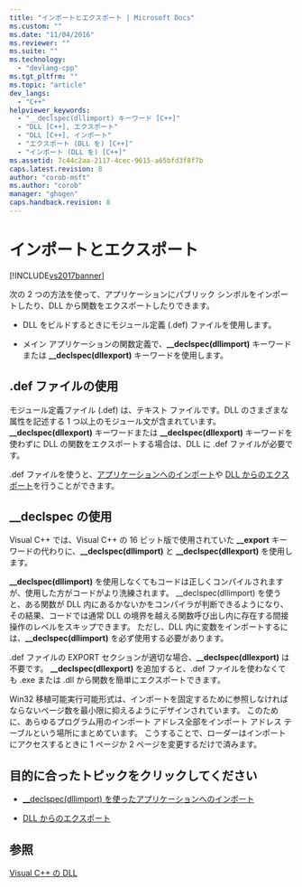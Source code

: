 ```yaml
---
title: "インポートとエクスポート | Microsoft Docs"
ms.custom: ""
ms.date: "11/04/2016"
ms.reviewer: ""
ms.suite: ""
ms.technology: 
  - "devlang-cpp"
ms.tgt_pltfrm: ""
ms.topic: "article"
dev_langs: 
  - "C++"
helpviewer_keywords: 
  - "__declspec(dllimport) キーワード [C++]"
  - "DLL [C++], エクスポート"
  - "DLL [C++], インポート"
  - "エクスポート (DLL を) [C++]"
  - "インポート (DLL を) [C++]"
ms.assetid: 7c44c2aa-2117-4cec-9615-a65bfd3f8f7b
caps.latest.revision: 8
author: "corob-msft"
ms.author: "corob"
manager: "ghogen"
caps.handback.revision: 8
---
```

# インポートとエクスポート
[!INCLUDE[vs2017banner](../assembler/inline/includes/vs2017banner.md)]

次の 2 つの方法を使って、アプリケーションにパブリック シンボルをインポートしたり、DLL から関数をエクスポートしたりできます。  
  
-   DLL をビルドするときにモジュール定義 \(.def\) ファイルを使用します。  
  
-   メイン アプリケーションの関数定義で、**\_\_declspec\(dllimport\)** キーワードまたは **\_\_declspec\(dllexport\)** キーワードを使用します。  
  
## .def ファイルの使用  
 モジュール定義ファイル \(.def\) は、テキスト ファイルです。DLL のさまざまな属性を記述する 1 つ以上のモジュール文が含まれています。  **\_\_declspec\(dllexport\)** キーワードまたは **\_\_declspec\(dllexport\)** キーワードを使わずに DLL の関数をエクスポートする場合は、DLL に .def ファイルが必要です。  
  
 .def ファイルを使うと、[アプリケーションへのインポート](../build/importing-using-def-files.md)や [DLL からのエクスポート](../build/exporting-from-a-dll-using-def-files.md)を行うことができます。  
  
## \_\_declspec の使用  
 Visual C\+\+ では、Visual C\+\+ の 16 ビット版で使用されていた **\_\_export** キーワードの代わりに、**\_\_declspec\(dllimport\)** と **\_\_declspec\(dllexport\)** を使用します。  
  
 **\_\_declspec\(dllimport\)** を使用しなくてもコードは正しくコンパイルされますが、使用した方がコードがより洗練されます。  \_\_declspec\(dllimport\) を使うと、ある関数が DLL 内にあるかないかをコンパイラが判断できるようになり、その結果、コードでは通常 DLL の境界を越える関数呼び出し内に存在する間接操作のレベルをスキップできます。  ただし、DLL 内に変数をインポートするには、**\_\_declspec\(dllimport\)** を必ず使用する必要があります。  
  
 .def ファイルの EXPORT セクションが適切な場合、**\_\_declspec\(dllexport\)** は不要です。  **\_\_declspec\(dllexport\)** を追加すると、.def ファイルを使わなくても .exe または .dll から関数を簡単にエクスポートできます。  
  
 Win32 移植可能実行可能形式は、インポートを固定するために参照しなければならないページ数を最小限に抑えるようにデザインされています。  このために、あらゆるプログラム用のインポート アドレス全部をインポート アドレス テーブルという場所にまとめています。  こうすることで、ローダーはインポートにアクセスするときに 1 ページか 2 ページを変更するだけで済みます。  
  
## 目的に合ったトピックをクリックしてください  
  
-   [\_\_declspec\(dllimport\) を使ったアプリケーションへのインポート](../build/importing-into-an-application-using-declspec-dllimport.md)  
  
-   [DLL からのエクスポート](../build/exporting-from-a-dll.md)  
  
## 参照  
 [Visual C\+\+ の DLL](../build/dlls-in-visual-cpp.md)